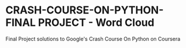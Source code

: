 # CRASH-COURSE-ON-PYTHON-FINAL PROJECT - Word Cloud
Final Project solutions to Google's Crash Course On Python on Coursera
